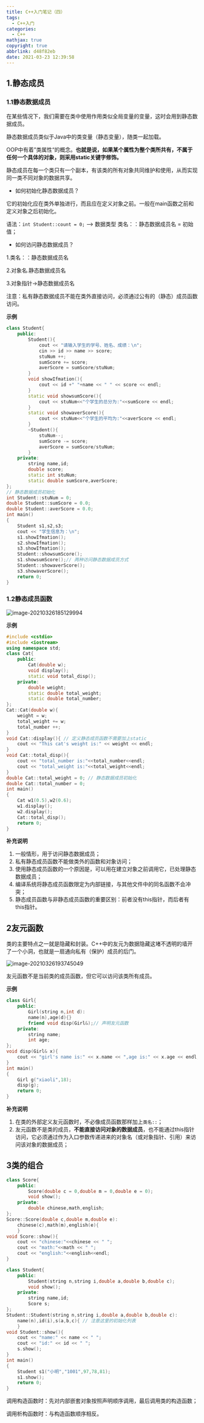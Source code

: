 ```yaml
---
title: C++入门笔记（四）
tags:
  - C++入门
categories:
  - C++
mathjax: true
copyright: true
abbrlink: d48f82eb
date: 2021-03-23 12:39:58
---
```


## 1.静态成员

### 1.1静态数据成员

在某些情况下，我们需要在类中使用作用类似全局变量的变量，这时会用到静态数据成员。

静态数据成员类似于Java中的类变量（静态变量），随类一起加载。

<!--more-->

OOP中有着”类属性“的概念。**也就是说，如果某个属性为整个类所共有，不属于任何一个具体的对象，则采用static关键字修饰。**

静态成员在每一个类只有一个副本，有该类的所有对象共同维护和使用，从而实现同一类不同对象的数据共享。

- 如何初始化静态数据成员？

它的初始化应在类外单独进行，而且应在定义对象之前。一般在main函数之前和定义对象之后初始化。

语法：`int Student::count = 0;` --> 数据类型   类名：：静态数据成员名   =   初始值；

- 如何访问静态数据成员？

1.类名：：静态数据成员名

2.对象名.静态数据成员名

3.对象指针->静态数据成员名

注意：私有静态数据成员不能在类外直接访问，必须通过公有的（静态）成员函数访问。

**示例**

```c++
class Student{
	public:
		Student(){
			cout << "请输入学生的学号、姓名、成绩：\n";
			cin >> id >> name >> score;
			stuNum ++;
			sumScore += score;
			averScore = sumScore/stuNum;
		}
		void showIfmation(){
			cout << id +" "+name << " " << score << endl;
		}
		static void showsumScore(){
			cout << stuNum<<"个学生的总分为:"<<sumScore << endl;
		}
		static void showaverScore(){
			cout << stuNum<<"个学生的平均为:"<<averScore << endl;
		}
		~Student(){
			stuNum--;
			sumScore -= score;
			averScore = sumScore/stuNum;
		}
	private:
		string name,id;
		double score; 
		static int stuNum;
		static double sumScore,averScore;
};
// 静态数据成员初始化 
int Student::stuNum = 0;
double Student::sumScore = 0.0;
double Student::averScore = 0.0;
int main()
{
	Student s1,s2,s3;
	cout << "学生信息为：\n";
	s1.showIfmation();
	s2.showIfmation();
	s3.showIfmation();
	Student::showsumScore();
	s1.showsumScore();// 两种访问静态数据成员方式
	Student::showaverScore();
	s3.showaverScore();
	return 0;
}
```

### 1.2静态成员函数

![image-20210326185129994](https://gitee.com/grant1499/blog-pic/raw/master/img/202110232026398.png)

**示例**

```c++
#include <cstdio>
#include <iostream>
using namespace std;
class Cat{
	public:
		Cat(double w);
		void display();
		static void total_disp();
	private:
		double weight;
		static double total_weight;
		static double total_number;
};
Cat::Cat(double w){
	weight = w;
	total_weight += w;
	total_number ++;
}
void Cat::display(){ // 定义静态成员函数不需要加上static
	cout << "This cat's weight is:" << weight << endl;
}
void Cat::total_disp(){
	cout << "total_number is:"<<total_number<<endl;
	cout << "total_weight is:"<<total_weight<<endl;
}
double Cat::total_weight = 0; // 静态数据成员初始化
double Cat::total_number = 0;
int main()
{
	Cat w1(0.5),w2(0.6);
	w1.display();
	w2.display();
	Cat::total_disp();
	return 0;
}
```

**补充说明**

1. 一般情形，用于访问静态数据成员；
2. 私有静态成员函数不能做类外的函数和对象访问；
3. 使用静态成员函数的一个原因是，可以用在建立对象之前调用它，已处理静态数据成员；
4. 编译系统将静态成员函数限定为内部链接，与其他文件中的同名函数不会冲突；
5. 静态成员函数与非静态成员函数的重要区别：前者没有this指针，而后者有this指针。

## 2友元函数

类的主要特点之一就是隐藏和封装。C++中的友元为数据隐藏这堵不透明的墙开了一个小洞，也就是一扇通向私有（保护）成员的后门。

![image-20210326193745049](https://gitee.com/grant1499/blog-pic/raw/master/img/202110232026513.png)

友元函数不是当前类的成员函数，但它可以访问该类所有成员。

**示例**

```c++
class Girl{
	public:
		Girl(string n,int d):
		name(n),age(d){}
		friend void disp(Girl&);// 声明友元函数
	private:
		string name;
		int age;
};
void disp(Girl& x){
	cout << "girl's name is:" << x.name << ",age is:" << x.age << endl;
}
int main()
{
	Girl g("xiaoli",18);
	disp(g);
	return 0;
}
```

**补充说明**

1. 在类的外部定义友元函数时，不必像成员函数那样加上`类名::`；
2. 友元函数不是类的成员，**不能直接访问对象的数据成员**，也不能通过this指针访问，它必须通过作为入口参数传递进来的对象名（或对象指针、引用）来访问该对象的数据成员；

## 3类的组合

```c++
class Score{
	public:
		Score(double c = 0,double m = 0,double e = 0);
		void show();
	private:
		double chinese,math,english;
};
Score::Score(double c,double m,double e):
	chinese(c),math(m),english(e){
	}
void Score::show(){
	cout << "chinese:"<<chinese << " ";
	cout << "math:"<<math << " ";
	cout << "english:"<<english<<endl;
}

class Student{
	public:
		Student(string n,string i,double a,double b,double c);
		void show();
	private:
		string name,id;
		Score s;
};
Student::Student(string n,string i,double a,double b,double c):
	name(n),id(i),s(a,b,c){ // 注意这里的初始化列表
	}
void Student::show(){
	cout << "name:" << name << " ";
	cout << "id:" << id << " ";
	s.show();
}
int main()
{
	Student s1("小明","1001",97,78,81);
	s1.show();
	return 0;
}
```

调用构造函数时：先对内部嵌套对象按照声明顺序调用，最后调用类的构造函数；

调用析构函数时：与构造函数顺序相反。